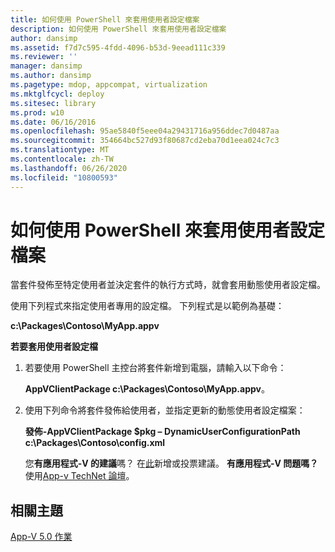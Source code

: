 ```yaml
---
title: 如何使用 PowerShell 來套用使用者設定檔案
description: 如何使用 PowerShell 來套用使用者設定檔案
author: dansimp
ms.assetid: f7d7c595-4fdd-4096-b53d-9eead111c339
ms.reviewer: ''
manager: dansimp
ms.author: dansimp
ms.pagetype: mdop, appcompat, virtualization
ms.mktglfcycl: deploy
ms.sitesec: library
ms.prod: w10
ms.date: 06/16/2016
ms.openlocfilehash: 95ae5840f5eee04a29431716a956ddec7d0487aa
ms.sourcegitcommit: 354664bc527d93f80687cd2eba70d1eea024c7c3
ms.translationtype: MT
ms.contentlocale: zh-TW
ms.lasthandoff: 06/26/2020
ms.locfileid: "10800593"
---
```

# 如何使用 PowerShell 來套用使用者設定檔案


當套件發佈至特定使用者並決定套件的執行方式時，就會套用動態使用者設定檔。

使用下列程式來指定使用者專用的設定檔。 下列程式是以範例為基礎：

**c:\\Packages\\Contoso\\MyApp.appv**

**若要套用使用者設定檔**

1.  若要使用 PowerShell 主控台將套件新增到電腦，請輸入以下命令：

    **AppVClientPackage c:\\Packages\\Contoso\\MyApp.appv**。

2.  使用下列命令將套件發佈給使用者，並指定更新的動態使用者設定檔案：

    **發佈-AppVClientPackage $pkg – DynamicUserConfigurationPath c:\\Packages\\Contoso\\config.xml**

    您**有應用程式-V 的建議**嗎？ 在[此](http://appv.uservoice.com/forums/280448-microsoft-application-virtualization)新增或投票建議。 **有應用程式-V 問題嗎？** 使用[App-v TechNet 論壇](https://social.technet.microsoft.com/Forums/home?forum=mdopappv)。

## 相關主題


[App-V 5.0 作業](operations-for-app-v-50.md)

 

 





